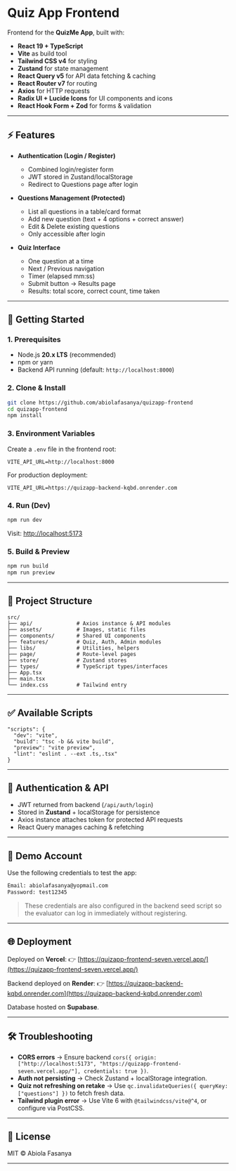 # Quiz App Frontend

Frontend for the **QuizMe App**, built with:

- **React 19 + TypeScript**
- **Vite** as build tool
- **Tailwind CSS v4** for styling
- **Zustand** for state management
- **React Query v5** for API data fetching & caching
- **React Router v7** for routing
- **Axios** for HTTP requests
- **Radix UI + Lucide Icons** for UI components and icons
- **React Hook Form + Zod** for forms & validation

---

## ⚡️ Features

- **Authentication (Login / Register)**

  - Combined login/register form
  - JWT stored in Zustand/localStorage
  - Redirect to Questions page after login

- **Questions Management (Protected)**

  - List all questions in a table/card format
  - Add new question (text + 4 options + correct answer)
  - Edit & Delete existing questions
  - Only accessible after login

- **Quiz Interface**

  - One question at a time
  - Next / Previous navigation
  - Timer (elapsed mm\:ss)
  - Submit button → Results page
  - Results: total score, correct count, time taken

---

## 🚀 Getting Started

### 1. Prerequisites

- Node.js **20.x LTS** (recommended)
- npm or yarn
- Backend API running (default: `http://localhost:8000`)

### 2. Clone & Install
```bash
git clone https://github.com/abiolafasanya/quizapp-frontend
cd quizapp-frontend
npm install
```

### 3. Environment Variables

Create a `.env` file in the frontend root:

```env
VITE_API_URL=http://localhost:8000
```

For production deployment:

```env
VITE_API_URL=https://quizapp-backend-kqbd.onrender.com
```

### 4. Run (Dev)

```bash
npm run dev
```

Visit: [http://localhost:5173](http://localhost:5173)

### 5. Build & Preview

```bash
npm run build
npm run preview
```

---

## 📁 Project Structure

```
src/
├── api/              # Axios instance & API modules
├── assets/           # Images, static files
├── components/       # Shared UI components
├── features/         # Quiz, Auth, Admin modules
├── libs/             # Utilities, helpers
├── page/             # Route-level pages
├── store/            # Zustand stores
├── types/            # TypeScript types/interfaces
├── App.tsx
├── main.tsx
└── index.css         # Tailwind entry
```

---

## ✅ Available Scripts

```jsonc
"scripts": {
  "dev": "vite",
  "build": "tsc -b && vite build",
  "preview": "vite preview",
  "lint": "eslint . --ext .ts,.tsx"
}
```

---

## 🔐 Authentication & API

- JWT returned from backend (`/api/auth/login`)
- Stored in **Zustand** + localStorage for persistence
- Axios instance attaches token for protected API requests
- React Query manages caching & refetching

---

## 🧪 Demo Account

Use the following credentials to test the app:

```txt
Email: abiolafasanya@yopmail.com
Password: test12345
```

> These credentials are also configured in the backend seed script so the evaluator can log in immediately without registering.

---

## 🌐 Deployment

Deployed on **Vercel**:
👉 [https://quizapp-frontend-seven.vercel.app/](https://quizapp-frontend-seven.vercel.app/)

Backend deployed on **Render**:
👉 [https://quizapp-backend-kqbd.onrender.com](https://quizapp-backend-kqbd.onrender.com)

Database hosted on **Supabase**.

---

## 🛠 Troubleshooting

- **CORS errors** → Ensure backend `cors({ origin: ["http://localhost:5173", "https://quizapp-frontend-seven.vercel.app/"], credentials: true })`.
- **Auth not persisting** → Check Zustand + localStorage integration.
- **Quiz not refreshing on retake** → Use `qc.invalidateQueries({ queryKey: ["questions"] })` to fetch fresh data.
- **Tailwind plugin error** → Use Vite 6 with `@tailwindcss/vite@^4`, or configure via PostCSS.

---

## 📄 License

MIT © Abiola Fasanya

---
